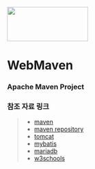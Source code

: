<img src="http://goodee.co.kr/main/img/Untitled-1.jpg" width="189" height="80"></img>
# WebMaven
### Apache Maven Project

### 참조 자료 링크
> * [maven](https://maven.apache.org/)
> * [maven repository](https://mvnrepository.com/)
> * [tomcat](http://tomcat.apache.org/)
> * [mybatis](http://www.mybatis.org/mybatis-3/ko/)
> * [mariadb](https://mariadb.org/)
> * [w3schools](https://www.w3schools.com/)
